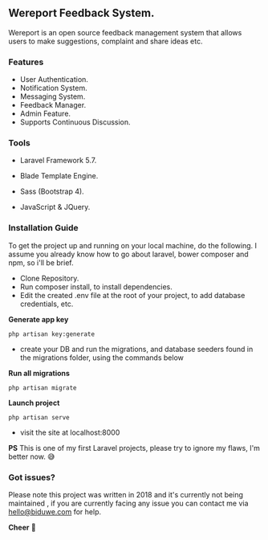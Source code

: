 ## Wereport Feedback System.

Wereport is an open source feedback management system that allows users to make suggestions, complaint and share ideas etc.

### Features
- User Authentication.
- Notification System.
- Messaging System.
- Feedback Manager.
- Admin Feature.
- Supports Continuous Discussion. 

### Tools
-  Laravel Framework 5.7.

- Blade Template Engine.

- Sass (Bootstrap 4).

- JavaScript & JQuery.


### Installation Guide
To get the project up and running on your local machine, do the following. I assume you already know how to go about laravel, bower composer and npm, so i'll be brief.

- Clone Repository.
- Run composer install, to install dependencies.
- Edit the created .env file at the root of your project, to add database credentials, etc.

**Generate app key**
```
php artisan key:generate
```
- create your DB and run the migrations, and database seeders found in the migrations folder, using the commands below

**Run all migrations**
```
php artisan migrate 
```

**Launch project**
```
php artisan serve
```
- visit the site at localhost:8000



**PS** This is one of my first Laravel projects, please try to ignore my flaws, I'm better now. 😅



### Got issues?
Please note this project was written in 2018 and it's currently not being maintained , if you are currently facing any issue you can contact me via hello@biduwe.com for help.

**Cheer** 🎉
